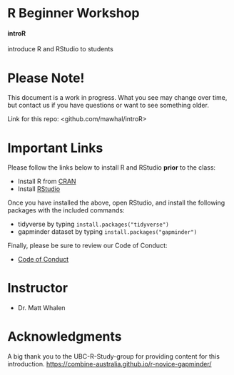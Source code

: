 # R Beginner Workshop
#### introR
introduce R and RStudio to students



# Please Note!
This document is a work in progress. What you see may change over time, but contact us if you have questions or want to see something older.

Link for this repo: <github.com/mawhal/introR>



# Important Links
Please follow the links below to install R and RStudio **prior** to the class:
* Install R from [CRAN](https://cran.r-project.org/)
* Install [RStudio](https://www.rstudio.com/)

Once you have installed the above, open RStudio, and install the following packages with the included commands:
* tidyverse by typing `install.packages("tidyverse")`
* gapminder dataset by typing `install.packages("gapminder")`

Finally, please be sure to review our Code of Conduct:
* [Code of Conduct](https://docs.carpentries.org/topic_folders/policies/code-of-conduct.html)




# Instructor
* Dr. Matt Whalen

# Acknowledgments
A big thank you to the UBC-R-Study-group for providing content for this introduction.
https://combine-australia.github.io/r-novice-gapminder/
